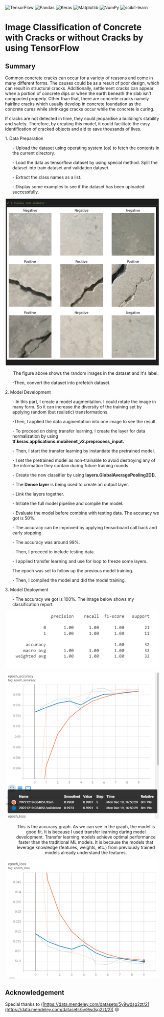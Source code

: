![TensorFlow](https://img.shields.io/badge/TensorFlow-%23FF6F00.svg?style=for-the-badge&logo=TensorFlow&logoColor=white)
![Pandas](https://img.shields.io/badge/pandas-%23150458.svg?style=for-the-badge&logo=pandas&logoColor=white)
![Keras](https://img.shields.io/badge/Keras-%23D00000.svg?style=for-the-badge&logo=Keras&logoColor=white)
![Matplotlib](https://img.shields.io/badge/Matplotlib-%23ffffff.svg?style=for-the-badge&logo=Matplotlib&logoColor=black)
![NumPy](https://img.shields.io/badge/numpy-%23013243.svg?style=for-the-badge&logo=numpy&logoColor=white)
![scikit-learn](https://img.shields.io/badge/scikit--learn-%23F7931E.svg?style=for-the-badge&logo=scikit-learn&logoColor=white)

# Image Classification of Concrete with Cracks or without Cracks by using TensorFlow

## Summary
<p>Common concrete cracks can occur for a variety of reasons and come in many different forms. The causes could be as a result of poor design, which can result in structural cracks. Additionally, settlement cracks can appear when a portion of concrete dips or when the earth beneath the slab isn't compacted properly. Other than that, there are concrete cracks namely hairline cracks which usually develop in concrete foundation as the concrete cures while shrinkage cracks occur while the concrete is curing.</p>

<p>If cracks are not detected in time, they could jeopardise a building's stability and safety. Therefore, by creating this model, it could facilitate the easy identification of cracked objects and aid to save thousands of lives.</p>

<p>1. Data Preparation</p>
  <ol>- Upload the dataset using operating system (os) to fetch the contents in the current directory.</ol>
  <ol>- Load the data as tensorflow dataset by using special method. Split the dataset into train dataset and validation dataset.</ol>
  <ol>- Extract the class names as a list.</ol>
  <ol>- Display some examples to see if the dataset has been uploaded successfully.</ol>
  <p align="center"><img src="image_example.png" alt="image example" width="500"/></p>
  <div align="center"><ol>The figure above shows the random images in the dataset and it's label.</ol></div>
  <ol>-Then, convert the dataset into prefetch dataset.</ol>
  
<p>2. Model Development</p>
   <ol>- In this part, I create a model augmentation. I could rotate the image in many form. So it can increase the diversity of the training set by applying random (but realistic) transformations.</ol>
  <ol>-Then, I applied the data augmentation into one image to see the result.</ol>
  
  <ol>- To proceed on doing transfer learning, I create the layer for data normalization by using <strong>tf.keras.applications.mobilenet_v2.preprocess_input.</strong></ol>
  <ol>- Then, I start the transfer learning by instantiate the pretrained model.</ol>
  <ol>- I set the pretrained model as non-trainable to avoid destroying any of the information they contain during future training rounds.</ol>
  <ol>- Create the new classifier by using <strong>layers.GlobalAveragePooling2D()</strong>.</ol>
  <ol>- The <strong>Dense layer</strong> is being used to create an output layer.</ol>
  <ol>- Link the layers together.</ol>
  <ol>- Initiate the full model pipeline and compile the model.</ol>
<ol>- Evaluate the model before combine with testing data. The accuracy we got is 50%.</ol>
<ol>- The accuracy can be improved by applying tensorboard call back and early stopping.</ol>
<ol>- The accuracy was around 99%.</ol>
<ol>- Then, I proceed to include testing data.</ol>
<ol>- I applied transfer learning and use for loop to freeze some layers.</ol>
<ol>The epoch was set to follow up the previous model training.</ol>
<ol>- Then, I compiled the model and did the model training.</ol>

<p>3. Model Deployment</p>
<ol>- The accuracy we got is 100%. The image below shows my classification report.</ol>
 <p align="center"><img src="classification report.png" alt="classification report" width="500"/></p>
 
 <p align="center"><img src="epoch_acc.png" alt="epoch acc" width="500"/></p>
 <div align="center"><ol> This is the accuracy graph. As we can see in the graph, the model is good fit. It is because I used transfer learning during model development. Transfer learning models achieve optimal performance faster than the traditional ML models. It is because the models that leverage knowledge (features, weights, etc.) from previously trained models already understand the features.</ol></div>
  
 <p align="center"><img src="epoch_loss.png" alt="epoch loss" width="500"/></p>
 
## Acknowledgement
Special thanks to ([https://data.mendeley.com/datasets/5y9wdsg2zt/2](https://data.mendeley.com/datasets/5y9wdsg2zt/2)) :smile:
